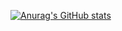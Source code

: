 [![Anurag's GitHub stats](https://github-readme-stats.vercel.app/api?username=yvesrilla&theme=tokyonight&show_icons=true&count_private=true)](https://github.com/anuraghazra/github-readme-stats)
